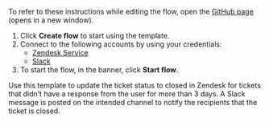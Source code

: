 To refer to these instructions while editing the flow, open the [GitHub page](https://github.com/ot4i/app-connect-templates/tree/master/resources/markdown/Update%20a%20ticket%20to%20closed%20status%20in%20Zendesk%20for%20tickets%20that%20didn’t%20have%20a%20response%20from%20the%20user%20for%20more%20than%203%20days_instructions.md) (opens in a new window).

1. Click **Create flow** to start using the template.
2. Connect to the following accounts by using your credentials:
   - [Zendesk Service](https://www.ibm.com/docs/en/app-connect/containers_cd?topic=apps-zendesk-service)
   - [Slack](https://www.ibm.com/docs/en/app-connect/containers_cd?topic=apps-slack) 
3. To start the flow, in the banner, click **Start flow**.

Use this template to update the ticket status to closed in Zendesk for tickets that didn’t have a response from the user for more than 3 days. A Slack message is posted on the intended channel to notify the recipients that the ticket is closed.
